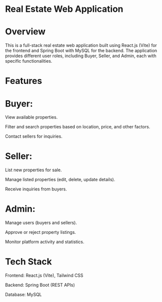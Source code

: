 # Real Estate Web Application

# Overview

This is a full-stack real estate web application built using React.js (Vite) for the frontend and Spring Boot with MySQL for the backend. The application provides different user roles, including Buyer, Seller, and Admin, each with specific functionalities.

# Features

# Buyer:

View available properties.

Filter and search properties based on location, price, and other factors.

Contact sellers for inquiries.

# Seller:

List new properties for sale.

Manage listed properties (edit, delete, update details).

Receive inquiries from buyers.

# Admin:

Manage users (buyers and sellers).

Approve or reject property listings.

Monitor platform activity and statistics.

# Tech Stack

Frontend: React.js (Vite), Tailwind CSS

Backend: Spring Boot (REST APIs)

Database: MySQL
